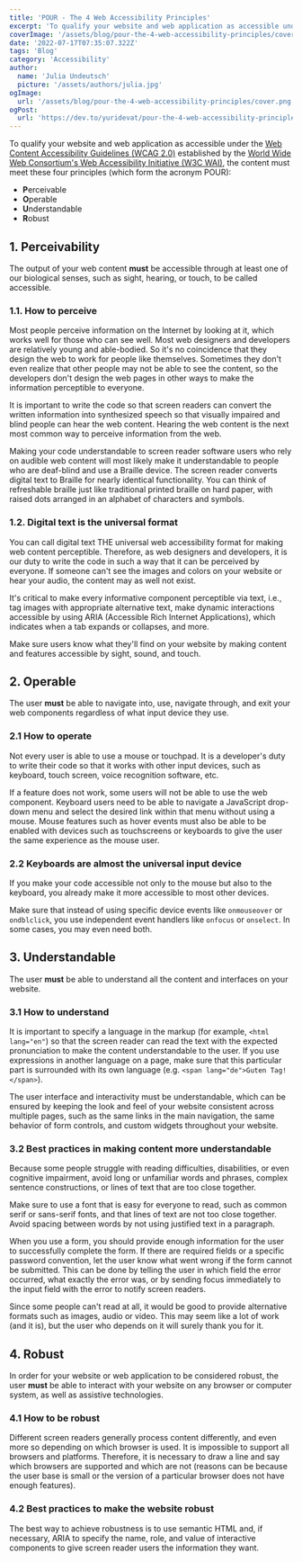 ```yaml
---
title: 'POUR - The 4 Web Accessibility Principles'
excerpt: 'To qualify your website and web application as accessible under the Web Content Accessibility Guidelines (WCAG 2.0) established by the World Wide Web Consortium’s Web Accessibility Initiative (W3C WAI), the content must meet these four principles (which form the acronym POUR)...'
coverImage: '/assets/blog/pour-the-4-web-accessibility-principles/cover.png'
date: '2022-07-17T07:35:07.322Z'
tags: 'Blog'
category: 'Accessibility'
author:
  name: 'Julia Undeutsch'
  picture: '/assets/authors/julia.jpg'
ogImage:
  url: '/assets/blog/pour-the-4-web-accessibility-principles/cover.png'
ogPost:
  url: 'https://dev.to/yuridevat/pour-the-4-web-accessibility-principles-edp'
---
```


To qualify your website and web application as accessible under the [Web Content Accessibility Guidelines (WCAG 2.0)](https://www.w3.org/TR/WCAG20/) established by the [World Wide Web Consortium's Web Accessibility Initiative (W3C WAI)](https://www.w3.org/WAI/), the content must meet these four principles (which form the acronym POUR):

* **P**erceivable
* **O**perable
* **U**nderstandable
* **R**obust

## 1. Perceivability

The output of your web content **must** be accessible through at least one of our biological senses, such as sight, hearing, or touch, to be called accessible.

### 1.1. How to perceive

Most people perceive information on the Internet by looking at it, which works well for those who can see well. Most web designers and developers are relatively young and able-bodied. So it's no coincidence that they design the web to work for people like themselves. Sometimes they don't even realize that other people may not be able to see the content, so the developers don't design the web pages in other ways to make the information perceptible to everyone.

It is important to write the code so that screen readers can convert the written information into synthesized speech so that visually impaired and blind people can hear the web content. Hearing the web content is the next most common way to perceive information from the web.

Making your code understandable to screen reader software users who rely on audible web content will most likely make it understandable to people who are deaf-blind and use a Braille device. The screen reader converts digital text to Braille for nearly identical functionality. You can think of refreshable braille just like traditional printed braille on hard paper, with raised dots arranged in an alphabet of characters and symbols.

### 1.2. Digital text is the universal format

You can call digital text THE universal web accessibility format for making web content perceptible. Therefore, as web designers and developers, it is our duty to write the code in such a way that it can be perceived by everyone. If someone can't see the images and colors on your website or hear your audio, the content may as well not exist.

It's critical to make every informative component perceptible via text, i.e., tag images with appropriate alternative text, make dynamic interactions accessible by using ARIA (Accessible Rich Internet Applications), which indicates when a tab expands or collapses, and more.

Make sure users know what they'll find on your website by making content and features accessible by sight, sound, and touch.

## 2. Operable

The user **must** be able to navigate into, use, navigate through, and exit your web components regardless of what input device they use.

### 2.1 How to operate

Not every user is able to use a mouse or touchpad. It is a developer's duty to write their code so that it works with other input devices, such as keyboard, touch screen, voice recognition software, etc.

If a feature does not work, some users will not be able to use the web component. Keyboard users need to be able to navigate a JavaScript drop-down menu and select the desired link within that menu without using a mouse. Mouse features such as hover events must also be able to be enabled with devices such as touchscreens or keyboards to give the user the same experience as the mouse user.

### 2.2 Keyboards are almost the universal input device

If you make your code accessible not only to the mouse but also to the keyboard, you already make it more accessible to most other devices.

Make sure that instead of using specific device events like `onmouseover` or `ondblclick`, you use independent event handlers like `onfocus` or `onselect`. In some cases, you may even need both.

## 3. Understandable

The user **must** be able to understand all the content and interfaces on your website.

### 3.1 How to understand

It is important to specify a language in the markup (for example, `<html lang="en"`) so that the screen reader can read the text with the expected pronunciation to make the content understandable to the user. If you use expressions in another language on a page, make sure that this particular part is surrounded with its own language (e.g. `<span lang="de">Guten Tag!</span>`).

The user interface and interactivity must be understandable, which can be ensured by keeping the look and feel of your website consistent across multiple pages, such as the same links in the main navigation, the same behavior of form controls, and custom widgets throughout your website.

### 3.2 Best practices in making content more understandable

Because some people struggle with reading difficulties, disabilities, or even cognitive impairment, avoid long or unfamiliar words and phrases, complex sentence constructions, or lines of text that are too close together.

Make sure to use a font that is easy for everyone to read, such as common serif or sans-serif fonts, and that lines of text are not too close together. Avoid spacing between words by not using justified text in a paragraph.

When you use a form, you should provide enough information for the user to successfully complete the form. If there are required fields or a specific password convention, let the user know what went wrong if the form cannot be submitted. This can be done by telling the user in which field the error occurred, what exactly the error was, or by sending focus immediately to the input field with the error to notify screen readers.

Since some people can't read at all, it would be good to provide alternative formats such as images, audio or video. This may seem like a lot of work (and it is), but the user who depends on it will surely thank you for it.

## 4. Robust

In order for your website or web application to be considered robust, the user **must** be able to interact with your website on any browser or computer system, as well as assistive technologies.

### 4.1 How to be robust

Different screen readers generally process content differently, and even more so depending on which browser is used.
It is impossible to support all browsers and platforms. Therefore, it is necessary to draw a line and say which browsers are supported and which are not (reasons can be because the user base is small or the version of a particular browser does not have enough features).

### 4.2 Best practices to make the website robust

The best way to achieve robustness is to use semantic HTML and, if necessary, ARIA to specify the name, role, and value of interactive components to give screen reader users the information they want.